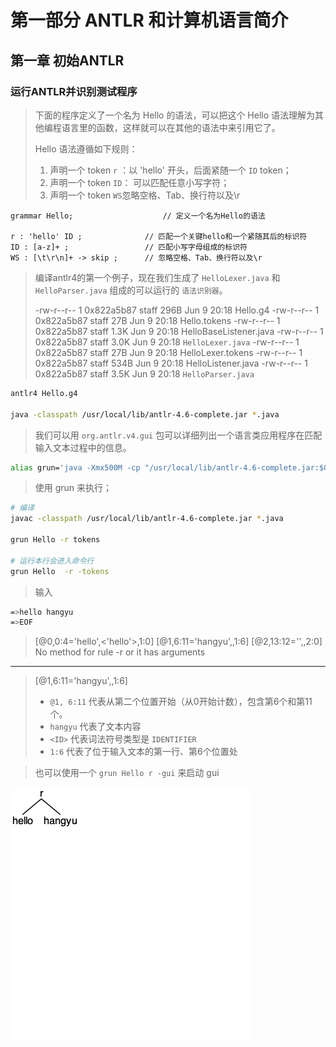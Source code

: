 # 第一部分 ANTLR 和计算机语言简介

## 第一章 初始ANTLR

### 运行ANTLR并识别测试程序

> 下面的程序定义了一个名为 Hello 的语法，可以把这个 Hello 语法理解为其他编程语言里的函数，这样就可以在其他的语法中来引用它了。
>
> Hello 语法遵循如下规则：
>
> 1. 声明一个 token `r` ：以 'hello' 开头，后面紧随一个 `ID` token；
> 2. 声明一个 token `ID`： 可以匹配任意小写字符；
> 3. 声明一个 token `WS`忽略空格、Tab、换行符以及\r

```ebnf
grammar Hello;			          // 定义一个名为Hello的语法

r : 'hello' ID ;              // 匹配一个关键hello和一个紧随其后的标识符
ID : [a-z]+ ;                 // 匹配小写字母组成的标识符
WS : [\t\r\n]+ -> skip ;      // 忽略空格、Tab、换行符以及\r
```

> 编译antlr4的第一个例子，现在我们生成了 `HelloLexer.java` 和 `HelloParser.java` 组成的可以运行的 `语法识别器`。
>
> -rw-r--r--  1 0x822a5b87  staff   296B Jun  9 20:18 Hello.g4
> -rw-r--r--  1 0x822a5b87  staff    27B Jun  9 20:18 Hello.tokens
> -rw-r--r--  1 0x822a5b87  staff   1.3K Jun  9 20:18 HelloBaseListener.java
> -rw-r--r--  1 0x822a5b87  staff   3.0K Jun  9 20:18 `HelloLexer.java`
> -rw-r--r--  1 0x822a5b87  staff    27B Jun  9 20:18 HelloLexer.tokens
> -rw-r--r--  1 0x822a5b87  staff   534B Jun  9 20:18 HelloListener.java
> -rw-r--r--  1 0x822a5b87  staff   3.5K Jun  9 20:18 `HelloParser.java`

```bash
antlr4 Hello.g4

java -classpath /usr/local/lib/antlr-4.6-complete.jar *.java
```

> 我们可以用 `org.antlr.v4.gui` 包可以详细列出一个语言类应用程序在匹配输入文本过程中的信息。
>

```bash
alias grun='java -Xmx500M -cp "/usr/local/lib/antlr-4.6-complete.jar:$CLASSPATH" org.antlr.v4.gui.TestRig'
```

> 使用 grun 来执行；

```bash
# 编译
javac -classpath /usr/local/lib/antlr-4.6-complete.jar *.java

grun Hello -r tokens

# 运行本行会进入命令行
grun Hello  -r -tokens
```

> 输入

```bash
=>hello hangyu
=>EOF
```

>[@0,0:4='hello',<'hello'>,1:0]
>[@1,6:11='hangyu',<ID>,1:6]
>[@2,13:12='<EOF>',<EOF>,2:0]
>No method for rule -r or it has arguments

---

> [@1,6:11='hangyu',<ID>,1:6]
> - `@1, 6:11` 代表从第二个位置开始（从0开始计数），包含第6个和第11个。
> - `hangyu` 代表了文本内容
> - `<ID>` 代表词法符号类型是 `IDENTIFIER`
> - `1:6` 代表了位于输入文本的第一行、第6个位置处

> 也可以使用一个 `grun Hello r -gui` 来启动 gui

![antlr4_parse_tree](../resources/antlr4_parse_tree.png)



























